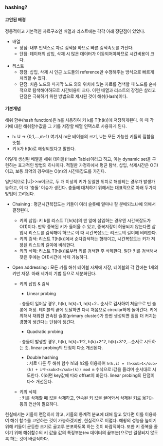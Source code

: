 ### hashing?

#### 고안된 배경

정통적이고 기본적인 자료구조인 배열과 리스트에는 각각 아래 장단점이 있었다.

- 배열
  - 장점: 내부 인덱스로 자료 검색을 하므로 빠른 검색속도를 가진다.
  - 단점: 데이터의 삽입, 삭제 시 많은 데이터가 이동되어야하므로 시간비용이 크다.
- 리스트
  - 장점: 삽입, 삭제 시 인근 노드들의 reference만 수정해주는 방식으로 빠르게 처리할 수 있다.
  - 단점: 처음 노드와 마지막 노드 외의 위치에 있는 자료를 검색할 때 노드를 순차적으로 탐색해야하므로 시간비용이 크다.
    이런 배열과 리스트의 장점은 살리고 단점은 극복하기 위한 방법으로 제시된 것이 해쉬(Hash)이다.

#### 기본개념

해쉬 함수(hash function)은 h를 사용하여 키 k를 T[h(k)]에 저장하게된다. 이 때 각 키에 대한 해쉬함수값을 그 키를 저장할 배열 인덱스로 사용하게 된다.

- h: U -> {0,1,...,m-1} 여기서 m은 테이블의 크기, U는 모든 가능한 키들의 집합을 뜻함.
- 키 k가 h(k)로 해슁되었다고 말한다.

이렇게 생성된 배열을 해쉬 테이블(Hash Table)이라고 하고, 이는 dynamic set을 구현하는 효과적인 방법의 하나이다. 적절한 가정하에서 평균 탐색, 삽입, 삭제시간은 O(1)이고, 보통 최악의 경우에는 O(n)의 시간복잡도를 가진다.

일반적으로 |U|>>m이므로, 두 개 이상의 키가 동일한 위치로 해슁되는 경우가 발생가능하고, 이 때 '충돌' 이슈가 생긴다.
충돌에 대처하기 위해서는 대표적으로 아래 두가지 방법이 고려된다.

- Chaining
  : 평균시간복잡도는 키들이 여러 슬롯에 얼마나 잘 분배되느냐에 의해서 결정된다.
  - 키의 삽입: 키 k를 리스트 T[h(k)]의 맨 앞에 삽입하는 경우엔 시간복잡도가 O(1)이다. 만약 중복된 키가 들어올 수 있고, 중복저장이 허용되지 않는다면 삽입시 리스트를 검색해야 하므로 이 때 시간복잡도는 리스트의 길이에 비례한다.
  - 키의 검색: 리스트 T[h(k)]에서 순차검색하는 형태이고, 시간복잡도는 키가 저장된 리스트의 길이에 비례한다.
  - 키의 삭제: 리스트 T[h(k)]로부터 키를 검색한 후 삭제한다. 일단 키를 검색해서 찾은 후에는 O(1)시간에 삭제 가능하다.
- Open addressing
  : 모든 키를 해쉬 테이블 자체에 저장, 테이블의 각 칸에는 1개의 키만 저장. 아래 세가지 기법 등으로 세분화된다.

  - 키의 삽입 & 검색

    - Linear probing

    : 충돌이 일어날 경우, h(k), h(k)+1, h(k)+2.. 순서로 검사하여 처음으로 빈 슬롯에 저장. 테이블의 끝에 도달하면 다시 처음으로 circular하게 돌아간다.
    키에 의해서 채워진 연속된 슬롯(primary cluster)가 한번 생성되면 점점 더 커지는 경향이 생긴다는 단점이 생긴다.

    - Quadratic probing

    : 충돌이 발생할 경우, h(k), h(k)+1^2, h(k)+2^2, h(k)+3^2,...순서로 시도하는 것. linear probing의 단점이 다소 개선된다.

    - Double hashing  
      : 서로 다른 두 해쉬 함수 h1과 h2를 이용하여 `h(k,i) = (h<sub>1</sub>(k) + i*h<sub>2</sub>(k)) mod m` 수식으로 i값을 올리며 순서대로 시도한다. 이러면 key값에 따라 offset이 바뀐다. linear probing의 단점이 다소 개선된다.

  - 키의 삭제  
    : 키를 삭제할 때 값을 삭제하고, 연속된 키 값을 끌어와서 삭제된 키로 옮기는 등의 연산이 필요하다.

현실에서는 키들이 랜덤하지 않고, 키들의 통계적 분포에 대해 알고 있다면 이를 이용하여 해쉬 함수를 고안하는 것이 가능하겠지만, 현실적으로 어렵다.
해슁의 성능을 높이기 위해 키들이 균등한 크기로 골고루 분포하도록 하는 것이 바람직하다.
또한 키 중복을 줄이기 위해 해쉬함수의 키 값을 값의 특정부분(ex 데이터의 끝부분)으로만 결정되지 않도록 하는 것이 바람직하다.
